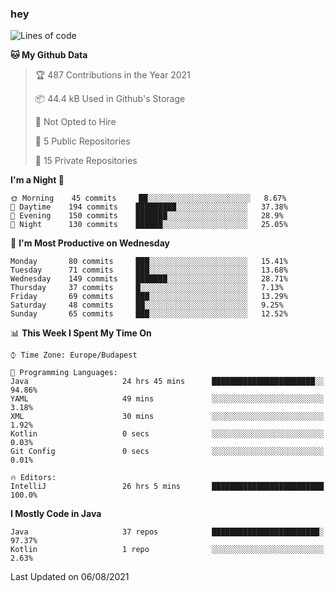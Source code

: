 ### hey

<!--START_SECTION:waka-->
![Lines of code](https://img.shields.io/badge/From%20Hello%20World%20I%27ve%20Written-72340%20lines%20of%20code-blue)

**🐱 My Github Data** 

> 🏆 487 Contributions in the Year 2021
 > 
> 📦 44.4 kB Used in Github's Storage 
 > 
> 🚫 Not Opted to Hire
 > 
> 📜 5 Public Repositories 
 > 
> 🔑 15 Private Repositories  
 > 
**I'm a Night 🦉** 

```text
🌞 Morning    45 commits     ██░░░░░░░░░░░░░░░░░░░░░░░   8.67% 
🌆 Daytime    194 commits    █████████░░░░░░░░░░░░░░░░   37.38% 
🌃 Evening    150 commits    ███████░░░░░░░░░░░░░░░░░░   28.9% 
🌙 Night      130 commits    ██████░░░░░░░░░░░░░░░░░░░   25.05%

```
📅 **I'm Most Productive on Wednesday** 

```text
Monday       80 commits     ███░░░░░░░░░░░░░░░░░░░░░░   15.41% 
Tuesday      71 commits     ███░░░░░░░░░░░░░░░░░░░░░░   13.68% 
Wednesday    149 commits    ███████░░░░░░░░░░░░░░░░░░   28.71% 
Thursday     37 commits     █░░░░░░░░░░░░░░░░░░░░░░░░   7.13% 
Friday       69 commits     ███░░░░░░░░░░░░░░░░░░░░░░   13.29% 
Saturday     48 commits     ██░░░░░░░░░░░░░░░░░░░░░░░   9.25% 
Sunday       65 commits     ███░░░░░░░░░░░░░░░░░░░░░░   12.52%

```


📊 **This Week I Spent My Time On** 

```text
⌚︎ Time Zone: Europe/Budapest

💬 Programming Languages: 
Java                     24 hrs 45 mins      ███████████████████████░░   94.86% 
YAML                     49 mins             ░░░░░░░░░░░░░░░░░░░░░░░░░   3.18% 
XML                      30 mins             ░░░░░░░░░░░░░░░░░░░░░░░░░   1.92% 
Kotlin                   0 secs              ░░░░░░░░░░░░░░░░░░░░░░░░░   0.03% 
Git Config               0 secs              ░░░░░░░░░░░░░░░░░░░░░░░░░   0.01%

🔥 Editors: 
IntelliJ                 26 hrs 5 mins       █████████████████████████   100.0%

```

**I Mostly Code in Java** 

```text
Java                     37 repos            ████████████████████████░   97.37% 
Kotlin                   1 repo              ░░░░░░░░░░░░░░░░░░░░░░░░░   2.63%

```



 Last Updated on 06/08/2021
<!--END_SECTION:waka-->
